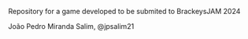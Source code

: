 Repository for a game developed to be submited to BrackeysJAM 2024

João Pedro Miranda Salim, @jpsalim21